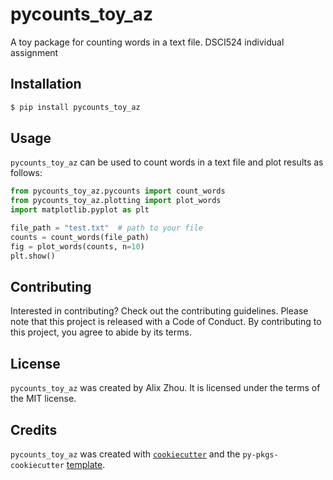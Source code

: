 # pycounts_toy_az

A toy package for counting words in a text file. DSCI524 individual assignment

## Installation

```bash
$ pip install pycounts_toy_az
```

## Usage

`pycounts_toy_az` can be used to count words in a text file and plot results
as follows:

```python
from pycounts_toy_az.pycounts import count_words
from pycounts_toy_az.plotting import plot_words
import matplotlib.pyplot as plt

file_path = "test.txt"  # path to your file
counts = count_words(file_path)
fig = plot_words(counts, n=10)
plt.show()
```

## Contributing

Interested in contributing? Check out the contributing guidelines. Please note that this project is released with a Code of Conduct. By contributing to this project, you agree to abide by its terms.

## License

`pycounts_toy_az` was created by Alix Zhou. It is licensed under the terms of the MIT license.

## Credits

`pycounts_toy_az` was created with [`cookiecutter`](https://cookiecutter.readthedocs.io/en/latest/) and the `py-pkgs-cookiecutter` [template](https://github.com/py-pkgs/py-pkgs-cookiecutter).
